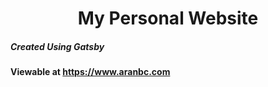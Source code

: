 <h1 align="center">
  My Personal Website
</h1>

<h5 >Created Using Gatsby</h5>


**Viewable at https://www.aranbc.com**
